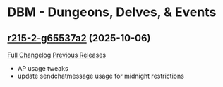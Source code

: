 # DBM - Dungeons, Delves, & Events

## [r215-2-g65537a2](https://github.com/DeadlyBossMods/DBM-Dungeons/tree/65537a279a34264851364ac1fe1bceeb607623f0) (2025-10-06)
[Full Changelog](https://github.com/DeadlyBossMods/DBM-Dungeons/compare/r215...65537a279a34264851364ac1fe1bceeb607623f0) [Previous Releases](https://github.com/DeadlyBossMods/DBM-Dungeons/releases)

- AP usage tweaks  
- update sendchatmessage usage for midnight restrictions  
